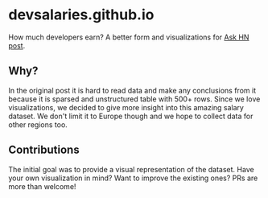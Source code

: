 # devsalaries.github.io
How much developers earn? A better form and visualizations for [Ask HN post](https://news.ycombinator.com/item?id=15088840).

## Why?
In the original post it is hard to read data and make any conclusions from it because it is sparsed and unstructured table with 500+ rows. Since we love visualizations, we decided to give more insight into this amazing salary dataset. We don't limit it to Europe though and we hope to collect data for other regions too.

## Contributions

The initial goal was to provide a visual representation of the dataset. Have your own visualization in mind? Want to improve the existing ones? PRs are more than welcome!
